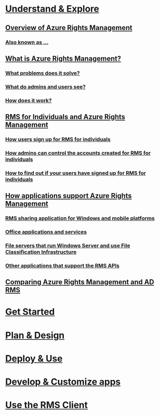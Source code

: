 # [Understand & Explore](./azure-rights-management.md)
## [Overview of Azure Rights Management](./azure-rights-management.md)
### [Also known as ...](./azure-rms-aka.md)
## [What is Azure Rights Management?](./what-is-azure-rights-management.md)
### [What problems does it solve?](./azure-rms-problems-it-solves.md)
### [What do admins and users see?](./what-do-admins-users-see.md)
### [How does it work?](./how-does-it-work.md)
## [RMS for Individuals and Azure Rights Management](./rms-for-individuals-and-azure-rights-management.md)
### [How users sign up for RMS for individuals](./rms-for-individuals-user-signup.md)
### [How admins can control the accounts created for RMS for individuals](./rms-for-individuals-admins-take-control.md)
### [How to find out if your users have signed up for RMS for individuals](./rms-for-individuals-find-if-users-have-signed-up.md)
## [How applications support Azure Rights Management](./how-applications-support-azure-rights-management.md)
### [RMS sharing application for Windows and mobile platforms](./sharing-application-for-windows-and-mobile-platforms.md)
### [Office applications and services](./rights-management-sharing-application-for-office.md)
### [File servers that run Windows Server and use File Classification Infrastructure](./how-fileservers-support-azure-rights-management.md)
### [Other applications that support the RMS APIs](./other-apps-support-apis.md)
## [Comparing Azure Rights Management and AD RMS](./comparing-azure-rights-management-and-ad-rms.md)
# [Get Started](/rights-management/get-started/requirements-for-azure-rights-management)
# [Plan & Design](/rights-management/plan-design/azure-rights-management-deployment-roadmap)
# [Deploy & Use](/rights-management/deploy-use/activating-azure-rights-management)
# [Develop & Customize apps](/rights-management/develop/developers-guide)
# [Use the RMS Client](/rights-management/rms-client/rights-management-rms-client)